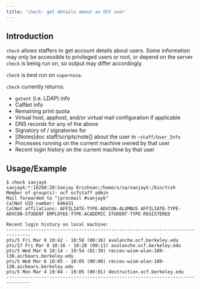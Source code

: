 ```yaml
---
title: 'check: get details about an OCF user'
---
```


## Introduction

`check` allows staffers to get account details about users. Some information
may only be accessible to privileged users or root, or depend on the server
`check` is being run on, so output may differ accordingly.

`check` is best run on `supernova`.

`check` currently returns:

* `getent` (i.e. LDAP) info
* CalNet info
* Remaining print quota
* Virtual host, apphost, and/or virtual mail configuration if applicable
* DNS records for any of the above
* Signatory of / signatories for
* [[Notes|doc staff/scripts/note]] about the user in `~staff/User_Info`
* Processes running on the current machine owned by that user
* Recent login history on the current machine by that user

## Usage/Example

    $ check sanjayk
    sanjayk:*:18298:20:Sanjay Krishnan:/home/s/sa/sanjayk:/bin/tcsh
    Member of group(s): ocf ocfstaff admin
    Mail forwarded to "|procmail #sanjayk"
    CalNet UID number: 646431
    CalNet affilations: AFFILIATE-TYPE-ADVCON-ALUMNUS AFFILIATE-TYPE-ADVCON-STUDENT EMPLOYEE-TYPE-ACADEMIC STUDENT-TYPE-REGISTERED

    Recent login history on local machine:
    -------------------------------------------------------------------------------
    pts/5 Fri Mar 8 10:42 - 10:58 (00:16) avalanche.ocf.berkeley.edu
    pts/17 Fri Mar 8 10:16 - 10:28 (00:11) avalanche.ocf.berkeley.edu
    pts/5 Wed Mar 6 18:14 - 19:54 (01:39) reccev-wism-wlan-189-130.airbears.berkeley.edu
    pts/5 Wed Mar 6 18:05 - 18:05 (00:00) reccev-wism-wlan-189-130.airbears.berkeley.edu
    pts/5 Mon Mar 4 19:04 - 19:05 (00:01) destruction.ocf.berkeley.edu
    -------------------------------------------------------------------------------
